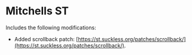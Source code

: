 # Mitchells ST

Includes the following modifications:

- Added scrollback patch: [https://st.suckless.org/patches/scrollback/](https://st.suckless.org/patches/scrollback/).

